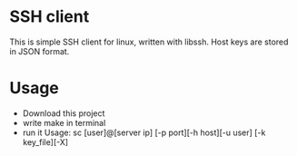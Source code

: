 # SSH client
This is simple SSH client for linux, written with libssh. Host keys are stored in JSON format.
# Usage
- Download this project
- write make in terminal
- run it
Usage: sc [user]@[server ip]
          [-p port][-h host][-u user]
          [-k key_file][-X]
